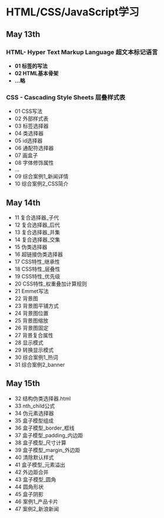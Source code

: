 # HTML/CSS/JavaScript学习
## May 13th
### HTML- Hyper Text Markup Language 超文本标记语言
- **01 标签的写法**
- **02 HTML基本骨架**
- **...略**
  
### CSS - Cascading Style Sheets 层叠样式表
- 01 CSS写法
- 02 外部样式表
- 03 标签选择器
- 04 类选择器
- 05 id选择器
- 06 通配符选择器
- 07 画盒子
- 08 字体修饰属性
- ...
- 09 综合案例1_新闻详情
- 10 综合案例2_CSS简介
## May 14th
- 11 复合选择器_子代
- 12 复合选择器_后代
- 13 复合选择器_并集
- 14 复合选择器_交集
- 15 伪类选择器
- 16 超链接伪类选择器
- 17 CSS特性_继承性
- 18 CSS特性_层叠性
- 19 CSS特性_优先级
- 20 CSS特性_权重叠加计算规则
- 21 Emmet写法
- 22 背景图
- 23 背景图平铺方式
- 24 背景图位置
- 25 背景图缩放
- 26 背景图固定
- 27 背景复合属性
- 28 显示模式
- 29 转换显示模式
- 30 综合案例1_热词
- 31 综合案例2_banner
## May 15th
- 32 结构伪类选择器.html
- 33 nth_child公式
- 34 伪元素选择器
- 35 盒子模型组成
- 36 盒子模型_border_框线
- 37 盒子模型_padding_内边距
- 38 盒子模型_尺寸计算
- 39 盒子模型_margin_外边距
- 40 清除默认样式
- 41 盒子模型_元素溢出
- 42 外边距合并
- 43 盒子模型_圆角
- 44 圆角形状
- 45 盒子阴影
- 46 案例1_产品卡片
- 47 案例2_新浪新闻
